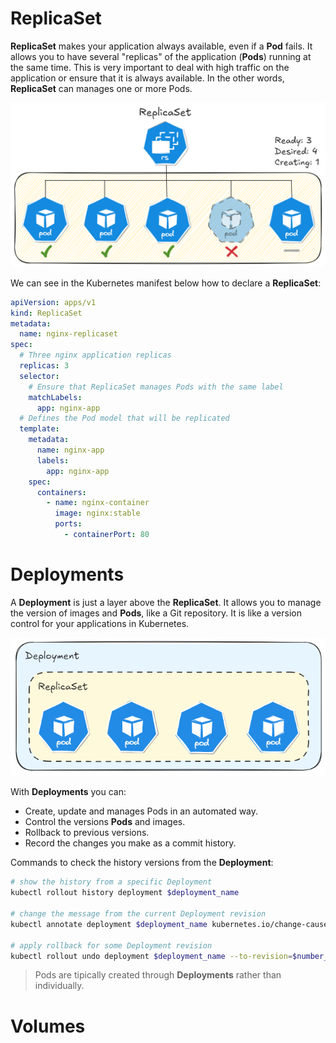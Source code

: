 # ReplicaSet

**ReplicaSet** makes your application always available, even if a **Pod** fails. It allows you to have several "replicas" of the application (**Pods**) running at the same time. This is very important to deal with high traffic on the application or ensure that it is always available. In the other words, **ReplicaSet** can manages one or more Pods.

![ReplicaSet Diagram](diagrams/ReplicaSet.png)

We can see in the Kubernetes manifest below how to declare a **ReplicaSet**:

```yml
apiVersion: apps/v1
kind: ReplicaSet
metadata:
  name: nginx-replicaset
spec:
  # Three nginx application replicas
  replicas: 3 
  selector:
    # Ensure that ReplicaSet manages Pods with the same label
    matchLabels:
      app: nginx-app
  # Defines the Pod model that will be replicated
  template: 
    metadata:
      name: nginx-app
      labels:
        app: nginx-app
    spec:
      containers: 
        - name: nginx-container
          image: nginx:stable
          ports:
            - containerPort: 80
```

# Deployments

A **Deployment** is just a layer above the **ReplicaSet**. It allows you to manage the version of images and **Pods**, like a Git repository. It is like a version control for your applications in Kubernetes.

![Deployment Diagram](diagrams/Deployment.png)

With **Deployments** you can:
- Create, update and manages Pods in an automated way.
- Control the versions **Pods** and images.
- Rollback to previous versions.
- Record the changes you make as a commit history.

Commands to check the history versions from the **Deployment**:

```bash
# show the history from a specific Deployment
kubectl rollout history deployment $deployment_name

# change the message from the current Deployment revision
kubectl annotate deployment $deployment_name kubernetes.io/change-cause="$message_about_the_change"

# apply rollback for some Deployment revision
kubectl rollout undo deployment $deployment_name --to-revision=$number_of_deployment_revision
```

> Pods are tipically created through **Deployments** rather than individually.

# Volumes